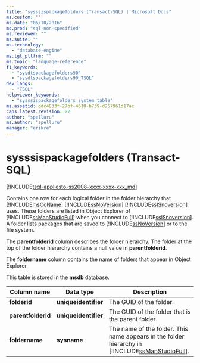```yaml
---
title: "sysssispackagefolders (Transact-SQL) | Microsoft Docs"
ms.custom: ""
ms.date: "06/10/2016"
ms.prod: "sql-non-specified"
ms.reviewer: ""
ms.suite: ""
ms.technology: 
  - "database-engine"
ms.tgt_pltfrm: ""
ms.topic: "language-reference"
f1_keywords: 
  - "sysdtspackagefolders90"
  - "sysdtspackagefolders90_TSQL"
dev_langs: 
  - "TSQL"
helpviewer_keywords: 
  - "sysssispackagefolders system table"
ms.assetid: ddc4833f-27bf-4610-b739-d257961d17ac
caps.latest.revision: 22
author: "spelluru"
ms.author: "spelluru"
manager: "erikre"
---
```

# sysssispackagefolders (Transact-SQL)
[!INCLUDE[tsql-appliesto-ss2008-xxxx-xxxx-xxx_md](../../includes/tsql-appliesto-ss2008-xxxx-xxxx-xxx-md.md)]

  Contains one row for each logical folder in the folder hierarchy that [!INCLUDE[msCoName](../../includes/msconame-md.md)] [!INCLUDE[ssNoVersion](../../includes/ssnoversion-md.md)] [!INCLUDE[ssISnoversion](../../includes/ssisnoversion-md.md)] uses. These folders are listed in Object Explorer of [!INCLUDE[ssManStudioFull](../../includes/ssmanstudiofull-md.md)] when you connect to [!INCLUDE[ssISnoversion](../../includes/ssisnoversion-md.md)]. A folder lists packages that are saved to [!INCLUDE[ssNoVersion](../../includes/ssnoversion-md.md)] or to the file system.  
  
 The **parentfolderid** column describes the folder hierarchy. The folder at the top of the folder hierarchy contains a null value in **parentfolderid**.  
  
 The **foldername** column contains the name of folders that appear in Object Explorer.  
  
 This table is stored in the **msdb** database.  

  
|Column name|Data type|Description|  
|-----------------|---------------|-----------------|  
|**folderid**|**uniqueidentifier**|The GUID of the folder.|  
|**parentfolderid**|**uniqueidentifier**|The GUID of the folder that is the parent folder.|  
|**foldername**|**sysname**|The name of the folder. This name appears in the folder hierarchy in [!INCLUDE[ssManStudioFull](../../includes/ssmanstudiofull-md.md)].|  
  
  
